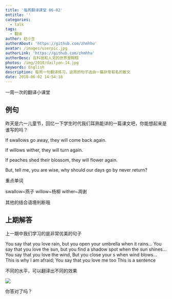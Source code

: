 ```yaml
---
title: '每周翻译课堂 06-02'
entitle: ''
categories:
  - talk
tags:
  - 翻译
author: 赵小生
authorAbout: 'https://github.com/zhmhhu'
avatar: /images/userpic.jpg
authorLink: 'https://github.com/zhmhhu'
authorDesc: 在科技和人文的世界里翱翔
photos: /img/2018/dailyen-14.jpg
keywords: English
description: 每周一句翻译练习，这周的句子选自一篇非常有名的散文
date: 2018-06-02 14:54:18
---
```


一周一次的翻译小课堂

## 例句

昨天是六一儿童节，回忆一下学生时代我们耳熟能详的一篇课文吧，你能想起来是谁写的吗？

If swallows go away, they will come back again.

If willows wither, they will turn again.

If peaches shed their blossom, they will flower again.

But, tell me, you are wise, why should our days go by never return?

重点单词

swallow~燕子
willow~杨柳
wither~凋谢

其他的结合语境判断哦

## 上期解答

上一期中我们学习的是非常优美的句子

You say that you love rain, 
but you open your umbrella when it rains...
You say that you love the sun, 
but you find a shadow spot when the sun shines... 
You say that you love the wind, 
But you close your s when wind blows... 
This is why I am afraid; 
You say that you love me too
This is a sentence

不同的水平，可以翻译出不同的效果

![](https://ws3.sinaimg.cn/large/006tKfTcgy1ft2ijn6oajj30ab1p4goi.jpg)

你答对了吗？

